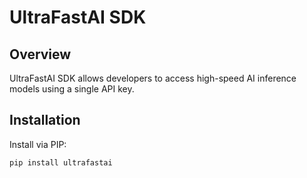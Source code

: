 # UltraFastAI SDK

## Overview
UltraFastAI SDK allows developers to access high-speed AI inference models using a single API key.

## Installation
Install via PIP:
```bash
pip install ultrafastai

